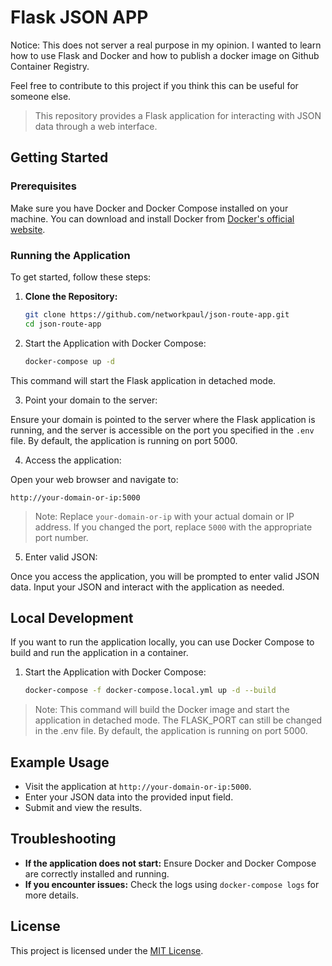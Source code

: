# Flask JSON APP

Notice: This does not server a real purpose in my opinion. I wanted to learn how to use Flask and Docker and how to publish a docker image on Github Container Registry.

Feel free to contribute to this project if you think this can be useful for someone else.

> This repository provides a Flask application for interacting with JSON data through a web interface.

## Getting Started

### Prerequisites

Make sure you have Docker and Docker Compose installed on your machine. You can download and install Docker from [Docker's official website](https://www.docker.com/get-started).

### Running the Application

To get started, follow these steps:

1. **Clone the Repository:**

   ```bash
   git clone https://github.com/networkpaul/json-route-app.git
   cd json-route-app
   ```

2. Start the Application with Docker Compose:

    ```bash
   docker-compose up -d
   ```

This command will start the Flask application in detached mode.

3. Point your domain to the server:

Ensure your domain is pointed to the server where the Flask application is running, and the server is accessible on the port you specified in the `.env` file. By default, the application is running on port 5000.

4. Access the application:

Open your web browser and navigate to:

```arduino
http://your-domain-or-ip:5000
```

> Note: Replace `your-domain-or-ip` with your actual domain or IP address. If you changed the port, replace `5000` with the appropriate port number.

5. Enter valid JSON:

Once you access the application, you will be prompted to enter valid JSON data. Input your JSON and interact with the application as needed.

## Local Development

If you want to run the application locally, you can use Docker Compose to build and run the application in a container.

1. Start the Application with Docker Compose:

    ```bash
   docker-compose -f docker-compose.local.yml up -d --build
   ```
   
> Note: This command will build the Docker image and start the application in detached mode. The FLASK_PORT can still be changed in the .env file. By default, the application is running on port 5000.

## Example Usage

- Visit the application at `http://your-domain-or-ip:5000`.
- Enter your JSON data into the provided input field.
- Submit and view the results.

## Troubleshooting

- **If the application does not start:** Ensure Docker and Docker Compose are correctly installed and running.
- **If you encounter issues:** Check the logs using `docker-compose logs` for more details.

## License

This project is licensed under the [MIT License](LICENSE).





